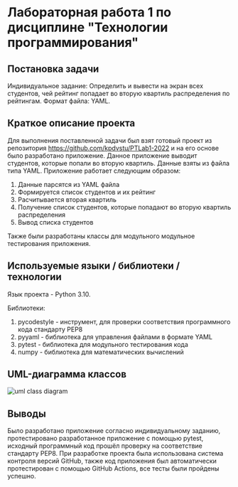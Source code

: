 # Лабораторная работа 1 по дисциплине "Технологии программирования"
## Постановка задачи
Индивидуальное задание: Определить и вывести на экран всех студентов, чей
рейтинг попадает во вторую квартиль распределения по
рейтингам.
Формат файла: YAML.
## Краткое описание проекта
Для выполнения поставленной задачи был взят готовый проект из репозитория https://github.com/kpdvstu/PTLab1-2022 и на его основе было разработано приложение. Данное приложение выводит студентов, которые попали во вторую квартиль.
Данные взяты из файла типа YAML. 
Приложение работает следующим образом:
1. Данные парсятся из YAML файла
2. Формируется список студентов и их рейтинг
3. Расчитывается вторая квартиль
4. Получение список студентов, которые попадают во вторую квартиль распределения
5. Вывод списка студентов

Также были разработаны классы для модульного модульное тестирования приложения.
## Используемые языки / библиотеки / технологии
Язык проекта - Python 3.10.

Библиотеки:
1. pycodestyle - инструмент, для проверки соответствия программного кода стандарту PEP8
1. pyyaml - библиотека для управления файлами в формате YAML
2. pytest - библиотека для модульного тестирования кода
3. numpy - библиотека для математических вычислений

## UML-диаграмма классов
![uml class diagram](https://github.com/COnfuchiy/PTLab1-2022/uml.jpg)

## Выводы
Было разработано приложение согласно индивидуальному заданию, протестировано разработанное приложение с помощью pytest, исходный программный код прошёл проверку на соответствие стандарту PEP8. При разработке проекта была использована система контроля версий GitHub, также код приложения был автоматически протестирован с помощью GitHub Actions, все тесты были пройдены успешно.